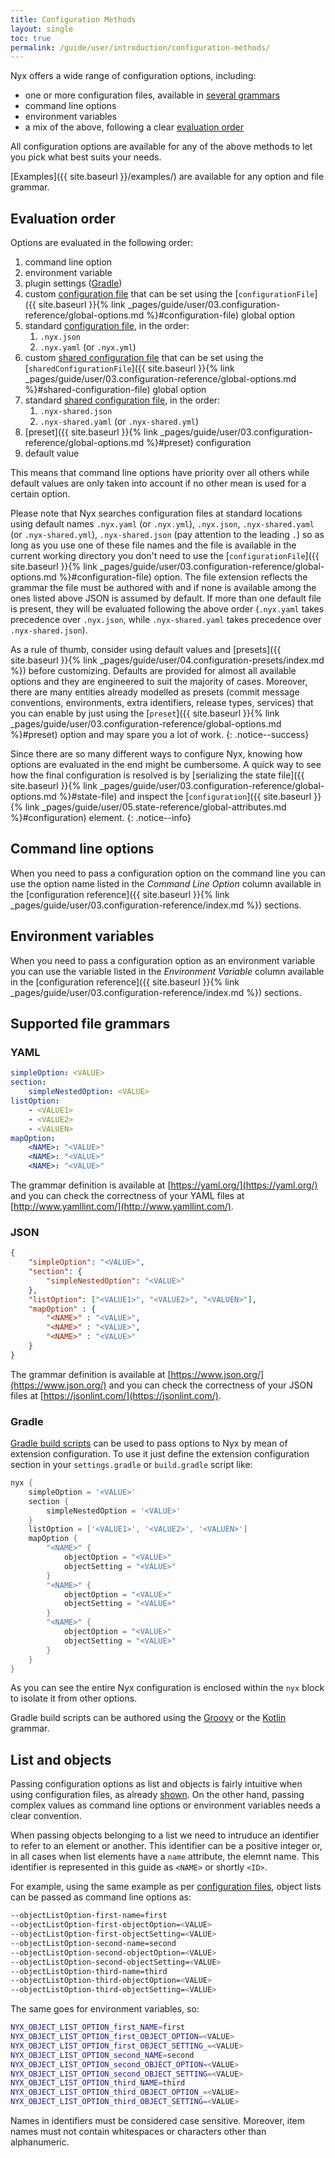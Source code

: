 ```yaml
---
title: Configuration Methods
layout: single
toc: true
permalink: /guide/user/introduction/configuration-methods/
---
```


Nyx offers a wide range of configuration options, including:

* one or more configuration files, available in [several grammars](#supported-file-grammars)
* command line options
* environment variables
* a mix of the above, following a clear [evaluation order](#evaluation-order)

All configuration options are available for any of the above methods to let you pick what best suits your needs.

[Examples]({{ site.baseurl }}/examples/) are available for any option and file grammar.

## Evaluation order

Options are evaluated in the following order:

1. command line option
2. environment variable
3. plugin settings ([Gradle](#gradle))
4. custom [configuration file](#supported-file-grammars) that can be set using the [`configurationFile`]({{ site.baseurl }}{% link _pages/guide/user/03.configuration-reference/global-options.md %}#configuration-file) global option
5. standard [configuration file](#supported-file-grammars), in the order:
   1. `.nyx.json`
   2. `.nyx.yaml` (or `.nyx.yml`)
6. custom [shared configuration file](#supported-file-grammars) that can be set using the [`sharedConfigurationFile`]({{ site.baseurl }}{% link _pages/guide/user/03.configuration-reference/global-options.md %}#shared-configuration-file) global option
7. standard [shared configuration file](#supported-file-grammars), in the order:
   1. `.nyx-shared.json`
   2. `.nyx-shared.yaml` (or `.nyx-shared.yml`)
8. [preset]({{ site.baseurl }}{% link _pages/guide/user/03.configuration-reference/global-options.md %}#preset) configuration
9. default value

This means that command line options have priority over all others while default values are only taken into account if no other mean is used for a certain option.

Please note that Nyx searches configuration files at standard locations using default names `.nyx.yaml` (or `.nyx.yml`), `.nyx.json`, `.nyx-shared.yaml` (or `.nyx-shared.yml`), `.nyx-shared.json` (pay attention to the leading `.`) so as long as you use one of these file names and the file is available in the current working directory you don't need to use the [`configurationFile`]({{ site.baseurl }}{% link _pages/guide/user/03.configuration-reference/global-options.md %}#configuration-file) option. The file extension reflects the grammar the file must be authored with and if none is available among the ones listed above JSON is assumed by default. If more than one default file is present, they will be evaluated following the above order (`.nyx.yaml` takes precedence over `.nyx.json`, while `.nyx-shared.yaml` takes precedence over `.nyx-shared.json`).

As a rule of thumb, consider using default values and [presets]({{ site.baseurl }}{% link _pages/guide/user/04.configuration-presets/index.md %}) before customizing. Defaults are provided for almost all available options and they are engineered to suit the majority of cases. Moreover, there are many entities already modelled as presets (commit message conventions, environments, extra identifiers, release types, services) that you can enable by just using the [`preset`]({{ site.baseurl }}{% link _pages/guide/user/03.configuration-reference/global-options.md %}#preset) option and may spare you a lot of work.
{: .notice--success}

Since there are so many different ways to configure Nyx, knowing how options are evaluated in the end might be cumbersome. A quick way to see how the final configuration is resolved is by [serializing the state file]({{ site.baseurl }}{% link _pages/guide/user/03.configuration-reference/global-options.md %}#state-file) and inspect the [`configuration`]({{ site.baseurl }}{% link _pages/guide/user/05.state-reference/global-attributes.md %}#configuration) element.
{: .notice--info}

## Command line options

When you need to pass a configuration option on the command line you can use the option name listed in the *Command Line Option* column available in the [configuration reference]({{ site.baseurl }}{% link _pages/guide/user/03.configuration-reference/index.md %}) sections.

## Environment variables

When you need to pass a configuration option as an environment variable you can use the variable listed in the *Environment Variable* column available in the [configuration reference]({{ site.baseurl }}{% link _pages/guide/user/03.configuration-reference/index.md %}) sections.

## Supported file grammars

### YAML

```yaml
simpleOption: <VALUE>
section:
    simpleNestedOption: <VALUE>
listOption:
    - <VALUE1>
    - <VALUE2>
    - <VALUEN>
mapOption:
    <NAME>: "<VALUE>"
    <NAME>: "<VALUE>"
    <NAME>: "<VALUE>"
```

The grammar definition is available at [https://yaml.org/](https://yaml.org/) and you can check the correctness of your YAML files at [http://www.yamllint.com/](http://www.yamllint.com/).

### JSON

```json
{
    "simpleOption": "<VALUE>",
    "section": {
        "simpleNestedOption": "<VALUE>"
    },
    "listOption": ["<VALUE1>", "<VALUE2>", "<VALUEN>"],
    "mapOption" : {
        "<NAME>" : "<VALUE>",
        "<NAME>" : "<VALUE>",
        "<NAME>" : "<VALUE>"
    }
}
```

The grammar definition is available at [https://www.json.org/](https://www.json.org/) and you can check the correctness of your JSON files at [https://jsonlint.com/](https://jsonlint.com/).

### Gradle

[Gradle build scripts](https://docs.gradle.org/current/userguide/writing_build_scripts.html) can be used to pass options to Nyx by mean of extension configuration. To use it just define the extension configuration section in your `settings.gradle` or `build.gradle` script like:

```groovy
nyx {
    simpleOption = '<VALUE>'
    section {
        simpleNestedOption = '<VALUE>'
    }
    listOption = ['<VALUE1>', '<VALUE2>', '<VALUEN>']
    mapOption {
        "<NAME>" {
            objectOption = "<VALUE>"
            objectSetting = "<VALUE>"
        }
        "<NAME>" {
            objectOption = "<VALUE>"
            objectSetting = "<VALUE>"
        }
        "<NAME>" {
            objectOption = "<VALUE>"
            objectSetting = "<VALUE>"
        }
    }
}
```

As you can see the entire Nyx configuration is enclosed within the `nyx` block to isolate it from other options.

Gradle build scripts can be authored using the [Groovy](https://groovy-lang.org/syntax.html) or the [Kotlin](https://kotlinlang.org/docs/reference/grammar.html) grammar.

## List and objects

Passing configuration options as list and objects is fairly intuitive when using configuration files, as already [shown](#supported-file-grammars). On the other hand, passing complex values as command line options or environment variables needs a clear convention.

When passing objects belonging to a list we need to intruduce an identifier to refer to an element or another. This identifier can be a positive integer or, in all cases when list elements have a `name` attribute, the elemnt name. This identifier is represented in this guide as `<NAME>` or shortly `<ID>`.

For example, using the same example as per [configuration files](#supported-file-grammars), object lists can be passed as command line options as:

```bash
--objectListOption-first-name=first
--objectListOption-first-objectOption=<VALUE>
--objectListOption-first-objectSetting=<VALUE>
--objectListOption-second-name=second
--objectListOption-second-objectOption=<VALUE>
--objectListOption-second-objectSetting=<VALUE>
--objectListOption-third-name=third
--objectListOption-third-objectOption=<VALUE>
--objectListOption-third-objectSetting=<VALUE>
```

The same goes for environment variables, so:

```bash
NYX_OBJECT_LIST_OPTION_first_NAME=first
NYX_OBJECT_LIST_OPTION_first_OBJECT_OPTION=<VALUE>
NYX_OBJECT_LIST_OPTION_first_OBJECT_SETTING_=<VALUE>
NYX_OBJECT_LIST_OPTION_second_NAME=second
NYX_OBJECT_LIST_OPTION_second_OBJECT_OPTION=<VALUE>
NYX_OBJECT_LIST_OPTION_second_OBJECT_SETTING=<VALUE>
NYX_OBJECT_LIST_OPTION_third_NAME=third
NYX_OBJECT_LIST_OPTION_third_OBJECT_OPTION_=<VALUE>
NYX_OBJECT_LIST_OPTION_third_OBJECT_SETTING=<VALUE>
```

Names in identifiers must be considered case sensitive. Moreover, item names must not contain whitespaces or characters other than alphanumeric.
